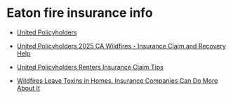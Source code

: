 # Eaton fire insurance info

* [United Policyholders](https://uphelp.org)
* [United Policyholders 2025 CA Wildfires - Insurance Claim and Recovery Help](https://uphelp.org/disaster-recovery-help/2025cawildfires/)
* [United Policyholders Renters Insurance Claim Tips](https://uphelp.org/claim-guidance-publications/renters-insurance-claim-tips-california/)


* [Wildfires Leave Toxins in Homes. Insurance Companies Can Do More About It](https://time.com/6588094/wildfires-hidden-toxins-insurance/)
